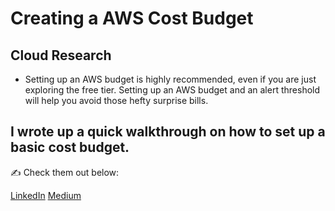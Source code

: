 <!-- This is a template you can use for quick progress days. It removes a lot of the steps we encourage you to share in the longer template 000-DAY-ARTICLE-LONG-TEMPLATE.MD-->

# Creating a AWS Cost Budget

## Cloud Research

- Setting up an AWS budget is highly recommended, even if you are just exploring the free tier. Setting up an AWS budget and an alert threshold will help you avoid those hefty surprise bills.

## I wrote up a quick walkthrough on how to set up a basic cost budget.

✍️ Check them out below:

[LinkedIn](https://www.linkedin.com/posts/jacobfergusoncloud_creating-a-cost-budget-in-aws-activity-6970872550822223873-ncfa?utm_source=share&utm_medium=member_desktop)
[Medium](https://medium.com/@ferguson.business96/creating-a-cost-budget-in-aws-a45aae62d0a3)
